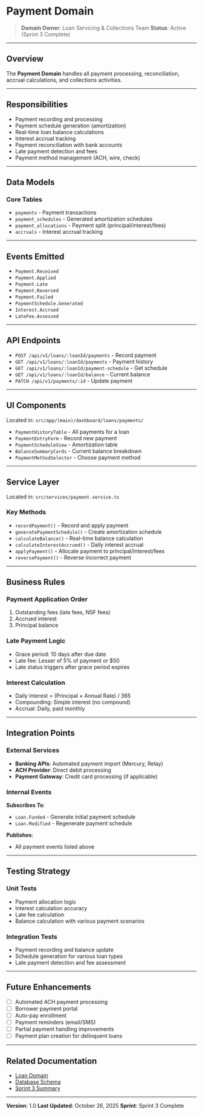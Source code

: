 # Payment Domain

> **Domain Owner**: Loan Servicing & Collections Team
> **Status**: Active (Sprint 3 Complete)

---

## Overview

The **Payment Domain** handles all payment processing, reconciliation, accrual calculations, and collections activities.

---

## Responsibilities

- Payment recording and processing
- Payment schedule generation (amortization)
- Real-time loan balance calculations
- Interest accrual tracking
- Payment reconciliation with bank accounts
- Late payment detection and fees
- Payment method management (ACH, wire, check)

---

## Data Models

### Core Tables

- `payments` - Payment transactions
- `payment_schedules` - Generated amortization schedules
- `payment_allocations` - Payment split (principal/interest/fees)
- `accruals` - Interest accrual tracking

---

## Events Emitted

- `Payment.Received`
- `Payment.Applied`
- `Payment.Late`
- `Payment.Reversed`
- `Payment.Failed`
- `PaymentSchedule.Generated`
- `Interest.Accrued`
- `LateFee.Assessed`

---

## API Endpoints

- `POST /api/v1/loans/:loanId/payments` - Record payment
- `GET /api/v1/loans/:loanId/payments` - Payment history
- `GET /api/v1/loans/:loanId/payment-schedule` - Get schedule
- `GET /api/v1/loans/:loanId/balance` - Current balance
- `PATCH /api/v1/payments/:id` - Update payment

---

## UI Components

Located in: `src/app/(main)/dashboard/loans/payments/`

- `PaymentHistoryTable` - All payments for a loan
- `PaymentEntryForm` - Record new payment
- `PaymentScheduleView` - Amortization table
- `BalanceSummaryCards` - Current balance breakdown
- `PaymentMethodSelector` - Choose payment method

---

## Service Layer

Located in: `src/services/payment.service.ts`

### Key Methods

- `recordPayment()` - Record and apply payment
- `generatePaymentSchedule()` - Create amortization schedule
- `calculateBalance()` - Real-time balance calculation
- `calculateInterestAccrued()` - Daily interest accrual
- `applyPayment()` - Allocate payment to principal/interest/fees
- `reversePayment()` - Reverse incorrect payment

---

## Business Rules

### Payment Application Order

1. Outstanding fees (late fees, NSF fees)
2. Accrued interest
3. Principal balance

### Late Payment Logic

- Grace period: 10 days after due date
- Late fee: Lesser of 5% of payment or $50
- Late status triggers after grace period expires

### Interest Calculation

- Daily interest = (Principal × Annual Rate) / 365
- Compounding: Simple interest (no compound)
- Accrual: Daily, paid monthly

---

## Integration Points

### External Services

- **Banking APIs**: Automated payment import (Mercury, Relay)
- **ACH Provider**: Direct debit processing
- **Payment Gateway**: Credit card processing (if applicable)

### Internal Events

**Subscribes To**:
- `Loan.Funded` - Generate initial payment schedule
- `Loan.Modified` - Regenerate payment schedule

**Publishes**:
- All payment events listed above

---

## Testing Strategy

### Unit Tests
- Payment allocation logic
- Interest calculation accuracy
- Late fee calculation
- Balance calculation with various payment scenarios

### Integration Tests
- Payment recording and balance update
- Schedule generation for various loan types
- Late payment detection and fee assessment

---

## Future Enhancements

- [ ] Automated ACH payment processing
- [ ] Borrower payment portal
- [ ] Auto-pay enrollment
- [ ] Payment reminders (email/SMS)
- [ ] Partial payment handling improvements
- [ ] Payment plan creation for delinquent loans

---

## Related Documentation

- [Loan Domain](./loan-domain.md)
- [Database Schema](../technical/database-schema.md)
- [Sprint 3 Summary](../sprints/sprint-3-summary.md)

---

**Version**: 1.0
**Last Updated**: October 26, 2025
**Sprint**: Sprint 3 Complete
